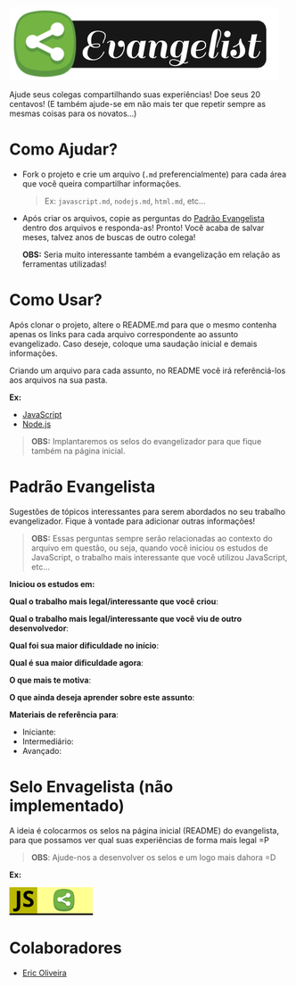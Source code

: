![Evangelist](img/evangelist-logo.png)

Ajude seus colegas compartilhando suas experiências! Doe seus 20 centavos! (E também ajude-se em não mais ter que repetir sempre as mesmas coisas para os novatos...)

# Como Ajudar?

* Fork o projeto e crie um arquivo (`.md` preferencialmente) para cada área que você queira compartilhar informações.

	> Ex: `javascript.md`, `nodejs.md`, `html.md`, etc...

* Após criar os arquivos, copie as perguntas do [Padrão Evangelista](https://github.com/eoop/evangelist#padr%C3%A3o-evangelista) dentro dos arquivos e responda-as! Pronto! Você acaba de salvar meses, talvez anos de buscas de outro colega!

	**OBS:** Seria muito interessante também a evangelização em relação as ferramentas utilizadas!

# Como Usar?

Após clonar o projeto, altere o README.md para que o mesmo contenha apenas os links para cada arquivo correspondente ao assunto evangelizado. Caso deseje, coloque uma saudação inicial e demais informações.

Criando um arquivo para cada assunto, no README você irá referênciá-los aos arquivos na sua pasta.

**Ex:** 
* [JavaScript](javascript.md)
* [Node.js](nodejs.md)

> **OBS:** Implantaremos os selos do evangelizador para que fique também na página inicial.

# Padrão Evangelista

Sugestões de tópicos interessantes para serem abordados no seu trabalho evangelizador. Fique à vontade para adicionar outras informações!

> **OBS:** Essas perguntas sempre serão relacionadas ao contexto do arquivo em questão, ou seja, quando você iniciou os estudos de JavaScript, o trabalho mais interessante que você utilizou JavaScript, etc...

**Iniciou os estudos em:**

**Qual o trabalho mais legal/interessante que você criou**:

**Qual o trabalho mais legal/interessante que você viu de outro desenvolvedor**:

**Qual foi sua maior dificuldade no início**:

**Qual é sua maior dificuldade agora**:

**O que mais te motiva**:

**O que ainda deseja aprender sobre este assunto**:

**Materiais de referência para**:

* Iniciante:
* Intermediário:
* Avançado:

# Selo Envagelista (não implementado)

A ideia é colocarmos os selos na página inicial (README) do evangelista, para que possamos ver qual suas experiências de forma mais legal =P

> **OBS**: Ajude-nos a desenvolver os selos e um logo mais dahora =D

**Ex:**

![Js Evangelist](img/js-evangelist.png)

# Colaboradores

* [Eric Oliveira](https://github.com/eoop/eo_op)